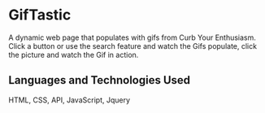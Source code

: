 # GifTastic
A dynamic web page that populates with gifs from Curb Your Enthusiasm. Click a button or use the search feature and watch the Gifs populate, click the picture and watch the Gif in action.

## Languages and Technologies Used
HTML, CSS, API, JavaScript, Jquery

